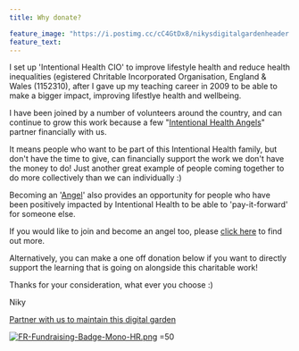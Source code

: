 ```yaml
---
title: Why donate?

feature_image: "https://i.postimg.cc/cC4GtDx8/nikysdigitalgardenheader.png"
feature_text: 
---
```


I set up 'Intentional Health CIO' to improve lifestyle health and reduce health inequalities (egistered Chritable Incorporated Organisation, England & Wales (1152310), after I gave up my teaching career in 2009 to be able to make a bigger impact, improving lifestlye health and wellbeing.

I have been joined by a number of volunteers around the country, and can continue to grow this work because a few "[Intentional Health Angels](https://intentionalhealth.uk/angels/)" partner financially with us. 

It means people who want to be part of this Intentional Health family, but don't have the time to give, can financially support the work we don't have the money to do! Just another great example of people coming together to do more collectively than we can individually :)

Becoming an '[Angel](https://intentionalhealth.uk/angels/)' also provides an opportunity for people who have been positively impacted by Intentional Health to be able to 'pay-it-forward' for someone else.

If you would like to join and become an angel too, please [click here](http://intentionalhealth.uk/angels/) to find out more.

Alternatively, you can make a one off donation below if you want to directly support the learning that is going on alongside this charitable work! 

Thanks for your consideration, what ever you choose :) 

Niky 

[Partner with us to maintain this digital garden](https://www.stewardship.org.uk/pages/IntentionalHealthDigitalGarden)

[![FR-Fundraising-Badge-Mono-HR.png](https://i.postimg.cc/Bnsh1dCS/FR-Fundraising-Badge-Mono-HR.png)](https://www.fundraisingregulator.org.uk/directory?name=Intentional+Health) =50